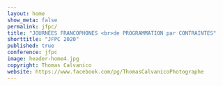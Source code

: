 ```yaml
---
layout: home
show_meta: false
permalink: jfpc/
title: "JOURNÉES FRANCOPHONES <br>de PROGRAMMATION par CONTRAINTES"
shorttitle: "JFPC 2020"
published: true
conference: jfpc
image: header-home4.jpg
copyright: Thomas Calvanico
website: https://www.facebook.com/pg/ThomasCalvanicoPhotographe
---
```

